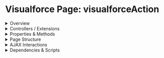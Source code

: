# Visualforce Page: visualforceAction

<details>
<summary>Overview</summary>

## Visualforce Page Overview: visualforceAction

No overview found.

### Purpose of the Page
No purpose found.



### Metadata
- **API Version**: 54
- **Label**: Visualforce Action

</details>

<details>
<summary>Controllers / Extensions</summary>

## Key Controllers / Extensions Used
- **Standard Controller**: Contact
- **Custom Controller**: None
- **Extensions**: 
  None

</details>

<details>
<summary>Properties & Methods</summary>

## Properties
No public properties found in associated Apex controllers/extensions.

## Methods
No public methods found in associated Apex controllers/extensions.

</details>

<details>
<summary>Page Structure</summary>

### Forms
- No `apex:form` detected

### Inputs
- No input bindings (`apex:inputField`, `apex:inputText`, etc.) detected

### Buttons
- No button actions (`apex:commandButton`, `apex:button`, `apex:commandLink`) detected

</details>

<details>
<summary>AJAX Interactions</summary>

- No `apex:actionSupport` components detected

- No `apex:outputPanel` components with an ID detected

</details>

<details>
<summary>Dependencies & Scripts</summary>

### Objects
- No SObject dependencies detected

### Fields
- No field dependencies detected

### Custom Components
- No custom components detected

### Scripts
- No script tags detected

</details>